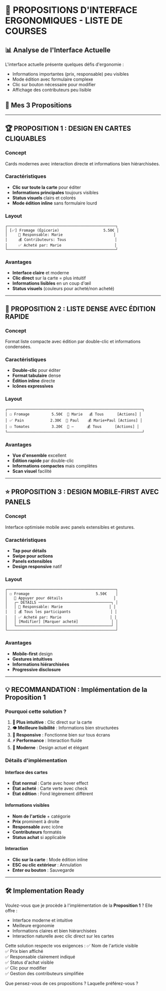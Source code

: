 # 🎨 PROPOSITIONS D'INTERFACE ERGONOMIQUES - LISTE DE COURSES

## 📊 Analyse de l'Interface Actuelle

L'interface actuelle présente quelques défis d'ergonomie :
- Informations importantes (prix, responsable) peu visibles
- Mode édition avec formulaire complexe
- Clic sur bouton nécessaire pour modifier
- Affichage des contributeurs peu lisible

## 🎯 Mes 3 Propositions

---

## 🏆 **PROPOSITION 1 : DESIGN EN CARTES CLIQUABLES**

### Concept
Cards modernes avec interaction directe et informations bien hiérarchisées.

### Caractéristiques
- **Clic sur toute la carte** pour éditer
- **Informations principales** toujours visibles
- **Status visuels** clairs et colorés
- **Mode édition inline** sans formulaire lourd

### Layout
```
┌─────────────────────────────────────────────────┐
│ [✅] Fromage (Épicerie)                    5.50€ │
│     👤 Responsable: Marie                       │
│     💰 Contributeurs: Tous                      │
│     ✅ Acheté par: Marie                        │
└─────────────────────────────────────────────────┘
```

### Avantages
- **Interface claire** et moderne
- **Clic direct** sur la carte = plus intuitif
- **Informations lisibles** en un coup d'œil
- **Status visuels** (couleurs pour acheté/non acheté)

---

## 🚀 **PROPOSITION 2 : LISTE DENSE AVEC ÉDITION RAPIDE**

### Concept
Format liste compacte avec édition par double-clic et informations condensées.

### Caractéristiques
- **Double-clic** pour éditer
- **Format tabulaire** dense
- **Édition inline** directe
- **Icônes expressives**

### Layout
```
┌─────────────────────────────────────────────────────────────┐
│ ☐ Fromage          5.50€  👤 Marie   💰 Tous      [Actions] │
│ ✅ Pain            2.30€  👤 Paul    💰 Marie+Paul [Actions] │
│ ☐ Tomates          3.20€  👤 —      💰 Tous      [Actions] │
└─────────────────────────────────────────────────────────────┘
```

### Avantages
- **Vue d'ensemble** excellent
- **Édition rapide** par double-clic
- **Informations compactes** mais complètes
- **Scan visuel** facilité

---

## ⭐ **PROPOSITION 3 : DESIGN MOBILE-FIRST AVEC PANELS**

### Concept
Interface optimisée mobile avec panels extensibles et gestures.

### Caractéristiques
- **Tap pour détails**
- **Swipe pour actions**
- **Panels extensibles**
- **Design responsive** natif

### Layout
```
┌─────────────────────────────────────────────────┐
│ ☐ Fromage                              5.50€    │
│   📱 Appuyer pour détails                       │
│   ┌─ DÉTAILS ─────────────────────────────────┐ │
│   │ 👤 Responsable: Marie                     │ │
│   │ 💰 Tous les participants                  │ │
│   │ ✅ Acheté par: Marie                      │ │
│   │ [Modifier] [Marquer acheté]               │ │
│   └───────────────────────────────────────────┘ │
└─────────────────────────────────────────────────┘
```

### Avantages
- **Mobile-first** design
- **Gestures intuitives**
- **Informations hiérarchisées**
- **Progressive disclosure**

---

## 💡 **RECOMMANDATION : Implémentation de la Proposition 1**

### Pourquoi cette solution ?
1. **🎯 Plus intuitive** : Clic direct sur la carte
2. **👁️ Meilleure lisibilité** : Informations bien structurées
3. **📱 Responsive** : Fonctionne bien sur tous écrans
4. **⚡ Performance** : Interaction fluide
5. **🎨 Moderne** : Design actuel et élégant

### Détails d'implémentation

#### Interface des cartes
- **État normal** : Carte avec hover effect
- **État acheté** : Carte verte avec check
- **État édition** : Fond légèrement différent

#### Informations visibles
- **Nom de l'article** + catégorie
- **Prix** prominent à droite
- **Responsable** avec icône
- **Contributeurs** formatés
- **Status achat** si applicable

#### Interaction
- **Clic sur la carte** : Mode édition inline
- **ESC ou clic extérieur** : Annulation
- **Enter ou bouton** : Sauvegarde

---

## 🛠️ **Implementation Ready**

Voulez-vous que je procède à l'implémentation de la **Proposition 1** ? Elle offre :
- Interface moderne et intuitive
- Meilleure ergonomie
- Informations claires et bien hiérarchisées
- Interaction naturelle avec clic direct sur les cartes

Cette solution respecte vos exigences :
✅ Nom de l'article visible  
✅ Prix bien affiché  
✅ Responsable clairement indiqué  
✅ Status d'achat visible  
✅ Clic pour modifier  
✅ Gestion des contributeurs simplifiée  

Que pensez-vous de ces propositions ? Laquelle préférez-vous ?
